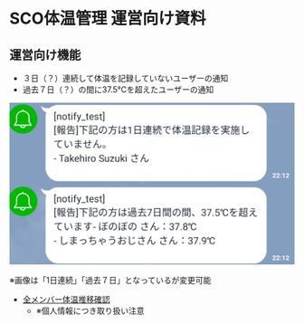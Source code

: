 # SCO体温管理 運営向け資料
## 運営向け機能
* ３日（？）連続して体温を記録していないユーザーの通知
* 過去７日（？）の間に37.5℃を超えたユーザーの通知

![](./imgs/notify.png)

※画像は「1日連続」「過去７日」となっているが変更可能
* [全メンバー体温推移確認](http://10.138.0.2:3000/public/dashboard/62bcdedc-f784-4f10-87fc-44d0025458fe)
  * ※個人情報につき取り扱い注意
